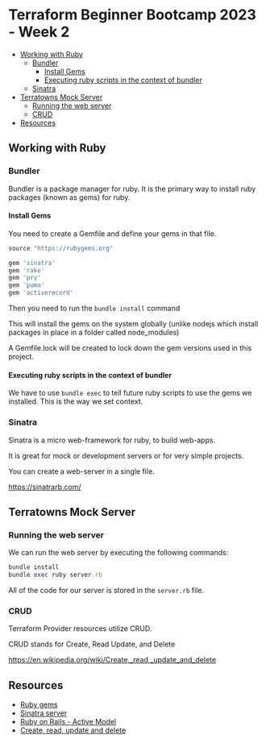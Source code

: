 # Terraform Beginner Bootcamp 2023 - Week 2

  * [Working with Ruby](#working-with-ruby)
    + [Bundler](#bundler)
      - [Install Gems](#install-gems)
      - [Executing ruby scripts in the context of bundler](#executing-ruby-scripts-in-the-context-of-bundler)
    + [Sinatra](#sinatra)
  * [Terratowns Mock Server](#terratowns-mock-server)
    + [Running the web server](#running-the-web-server)
    + [CRUD](#crud)
  * [Resources](#resources)

## Working with Ruby

### Bundler

Bundler is a package manager for ruby.
It is the primary way to install ruby packages (known as gems) for ruby.

#### Install Gems

You need to create a Gemfile and define your gems in that file.

```rb
source "https://rubygems.org"

gem 'sinatra'
gem 'rake'
gem 'pry'
gem 'puma'
gem 'activerecord'
```

Then you need to run the `bundle install` command

This will install the gems on the system globally (unlike nodejs which install packages in place in a folder called node_modules)

A Gemfile.lock will be created to lock down the gem versions used in this project.

#### Executing ruby scripts in the context of bundler

We have to use `bundle exec` to tell future ruby scripts to use the gems we installed. This is the way we set context.

### Sinatra

Sinatra is a micro web-framework for ruby, to build web-apps.

It is great for mock or development servers or for very simple projects.

You can create a web-server in a single file.

https://sinatrarb.com/

## Terratowns Mock Server

### Running the web server

We can run the web server by executing the following commands:

```rb
bundle install
bundle exec ruby server.rb
```

All of the code for our server is stored in the `server.rb` file.

### CRUD

Terraform Provider resources utilize CRUD.

CRUD stands for Create, Read Update, and Delete

https://en.wikipedia.org/wiki/Create,_read,_update_and_delete

## Resources 
- [Ruby gems](https://rubygems.org)
- [Sinatra server](https://sinatrarb.com/)
- [Ruby on Rails - Active Model](https://guides.rubyonrails.org/active_model_basics.html)
- [Create, read, update and delete](https://en.wikipedia.org/wiki/Create,_read,_update_and_delete)
